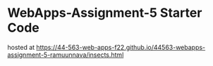 # WebApps-Assignment-5 Starter Code
hosted at
<https://44-563-web-apps-f22.github.io/44563-webapps-assignment-5-ramuunnava/insects.html>